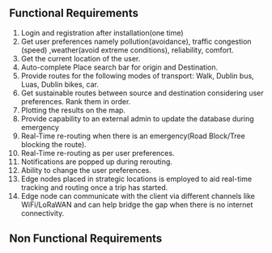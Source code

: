 ## Functional Requirements

1.	Login and registration after installation(one time)
2.	Get user preferences namely pollution(avoidance), traffic congestion (speed) ,weather(avoid extreme conditions), reliability, comfort.
3.	Get the current location of the user.
4.	Auto-complete Place search bar for origin and Destination.
5.	Provide routes for the following modes of transport: Walk, Dublin bus, Luas, Dublin bikes, car.
6.	Get sustainable routes between source and destination considering user preferences. Rank them in order.
7.	Plotting the results on the map.
8.	Provide capability to an external admin to update the database during emergency
9.	Real-Time re-routing when there is an emergency(Road Block/Tree blocking the route).
10.	Real-Time re-routing as per user preferences.
11.	Notifications are popped up during rerouting.
12.	Ability to change the user preferences.
13.	Edge nodes placed in strategic locations is employed to aid real-time tracking and routing once a trip has started.
14.	Edge node can communicate with the client via different channels like WiFi/LoRaWAN and can help bridge the gap when there is no internet connectivity.

## Non Functional Requirements

